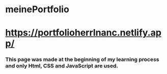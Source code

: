 # meinePortfolio
# https://portfolioherrlnanc.netlify.app/
### This page was made at the beginning of my learning process and only Html, CSS and JavaScript are used.